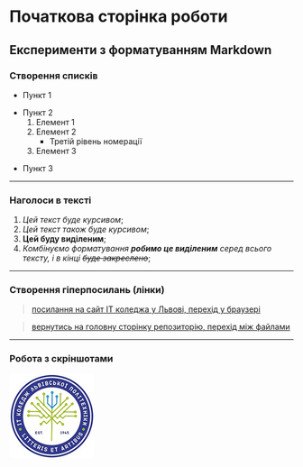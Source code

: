 # Початкова сторінка роботи
## Експерименти з форматуванням Markdown
### Створення списків
- Пункт 1
+ Пункт 2
    1. Елемент 1
    2. Елемент 2
       * Третій рівень номерації
    3. Елемент 3
- Пункт 3
---
### Наголоси в тексті
1. *Цей текст буде курсивом*;
2. _Цей текст також буде курсивом_;
3. **Цей буду виділеним**;
4. _Комбінуємо форматування **робимо це виділеним** серед всього тексту, і в кінці ~~буде закреслено~~_;
---
### Створення гіперпосилань (лінки)
> [посилання на сайт IT коледжа у Львові, перехід у браузері](https://itcollege.lviv.ua/ "Це просто відображення при наведенні на посиланя")

> [вернутись на головну сторінку репозиторію, перехід між файлами](../README.md "переходимо до README")
---
### Робота з скріншотами
![Вставляємо картику як файл, це варіант буль ше нам підходить для лабораторних](logo-itcollege.jpg "Лого коледжу")
